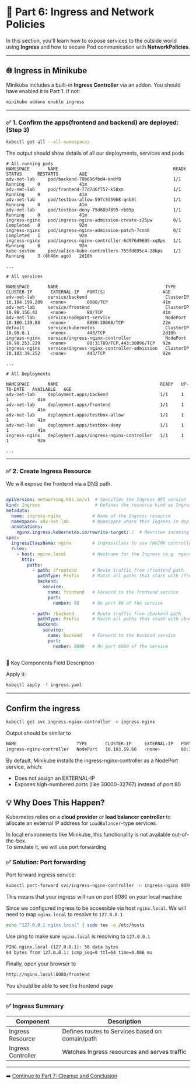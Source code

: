 # 🚪 Part 6: Ingress and Network Policies

In this section, you'll learn how to expose services to the outside world using **Ingress** and how to secure Pod communication with **NetworkPolicies**.

---

## 🌐 Ingress in Minikube

Minikube includes a built-in **Ingress Controller** via an addon. You should have enabled it in Part 1. If not:

```bash
minikube addons enable ingress
```

---
### ✅ 1. Confirm the apps(frontend and backend) are deployed: (Step 3)
```bash
kubectl get all --all-namespaces

```
The output should show details of all our deployments, services and pods

```pgsql
# All running pods
NAMESPACE       NAME                                            READY   STATUS      RESTARTS        AGE
adv-net-lab     pod/backend-78b696fbd4-kndf8                    1/1     Running     0               41m
adv-net-lab     pod/frontend-77d7d6f757-k58xn                   1/1     Running     0               41m
adv-net-lab     pod/testbox-allow-597c5559b8-qnb5l              1/1     Running     0               41m
adv-net-lab     pod/testbox-deny-75d68bf895-rb85p               1/1     Running     0               41m
ingress-nginx   pod/ingress-nginx-admission-create-z25pw        0/1     Completed   0               92m
ingress-nginx   pod/ingress-nginx-admission-patch-7cnn6         0/1     Completed   1               92m
ingress-nginx   pod/ingress-nginx-controller-6d976d9695-xq8ps   1/1     Running     0               92m
kube-system     pod/calico-kube-controllers-755fd895c4-28kps    1/1     Running     3 (6h46m ago)   2d10h

...

# All services

NAMESPACE       NAME                                         TYPE        CLUSTER-IP       EXTERNAL-IP   PORT(S)                      AGE
adv-net-lab     service/backend                              ClusterIP   10.104.199.209   <none>        8080/TCP                     41m
adv-net-lab     service/frontend                             ClusterIP   10.98.156.42     <none>        80/TCP                       41m
adv-net-lab     service/nodeport-service                     NodePort    10.100.139.88    <none>        8080:30080/TCP               22m
default         service/kubernetes                           ClusterIP   10.96.0.1        <none>        443/TCP                      2d10h
ingress-nginx   service/ingress-nginx-controller             NodePort    10.98.253.229    <none>        80:31789/TCP,443:30896/TCP   92m
ingress-nginx   service/ingress-nginx-controller-admission   ClusterIP   10.103.39.252    <none>        443/TCP                      92m

...

# All Deployments

NAMESPACE       NAME                                       READY   UP-TO-DATE   AVAILABLE   AGE
adv-net-lab     deployment.apps/backend                    1/1     1            1           41m
adv-net-lab     deployment.apps/frontend                   1/1     1            1           41m
adv-net-lab     deployment.apps/testbox-allow              1/1     1            1           41m
adv-net-lab     deployment.apps/testbox-deny               1/1     1            1           41m
ingress-nginx   deployment.apps/ingress-nginx-controller   1/1     1            1           92m

...

```

---

### ✅ 2. Create Ingress Resource

We will expose the frontend via a DNS path.

```yaml

apiVersion: networking.k8s.io/v1  # Specifies the Ingress API version
kind: Ingress                     # Defines the resource kind as Ingress
metadata:
  name: ingress-nginx            # Name of the Ingress resource
  namespace: adv-net-lab         # Namespace where this Ingress is deployed
  annotations:
    nginx.ingress.kubernetes.io/rewrite-target: /  # Rewrites incoming request paths to /
spec:
  ingressClassName: nginx        # IngressClass to use (NGINX controller)
  rules:
    - host: nginx.local          # Hostname for the Ingress (e.g. nginx.local in /etc/hosts)
      http:
        paths:
          - path: /frontend      # Route traffic from /frontend path
            pathType: Prefix     # Match all paths that start with /frontend
            backend:
              service:
                name: frontend   # Forward to the frontend service
                port:
                  number: 80     # On port 80 of the service

          - path: /backend       # Route traffic from /backend path
            pathType: Prefix     # Match all paths that start with /backend
            backend:
              service:
                name: backend    # Forward to the backend service
                port:
                  number: 8080   # On port 8080 of the service



```

🧩 Key Components
Field	Description

Apply it:
```bash
kubectl apply -f ingress.yaml
```

---

## Confirm the ingress

```bash
kubectl get svc ingress-nginx-controller -n ingress-nginx
```

Output should be similar to

```bash
NAME                       TYPE       CLUSTER-IP     EXTERNAL-IP   PORT(S)                      AGE
ingress-nginx-controller   NodePort   10.103.59.66   <none>        80:32002/TCP,443:30866/TCP   13m
```
By default, Minikube installs the ingress-nginx-controller as a NodePort service, which:
- Does not assign an EXTERNAL-IP
- Exposes high-numbered ports (like 30000–32767) instead of port 80

## 💡 Why Does This Happen?

Kubernetes relies on a **cloud provider** or **load balancer controller** to allocate an external IP address for `LoadBalancer`-type services.

In local environments like Minikube, this functionality is not available out-of-the-box.  
To simulate it, we will use port forwarding

### ✅ Solution: Port forwarding
Port forward ingress service:

```bash
kubectl port-forward svc/ingress-nginx-controller -n ingress-nginx 8080:80
```
This means that your ingress will run on port 8080 on your local machine

Since we configured ingress to be accessible via host ```nginx.local```. We will need to map ```nginx.local``` to resolve to ```127.0.0.1```

```bash
echo "127.0.0.1 nginx.local" | sudo tee -a /etc/hosts
```
Use ping to make sure ```nginx.local``` is resolving to ```127.0.0.1```

```bash
PING nginx.local (127.0.0.1): 56 data bytes
64 bytes from 127.0.0.1: icmp_seq=0 ttl=64 time=0.086 ms
```

Finally, open your browser to 
```bash
http://nginx.local:8080/frontend
```

You should be able to see the frontend page



---

### ✅ Ingress Summary

| Component         | Description                                   |
|------------------|-----------------------------------------------|
| Ingress Resource | Defines routes to Services based on domain/path |
| Ingress Controller | Watches Ingress resources and serves traffic |

---

➡️ [Continue to Part 7: Cleanup and Conclusion](part-7-cleanup-and-conclusion.md)
